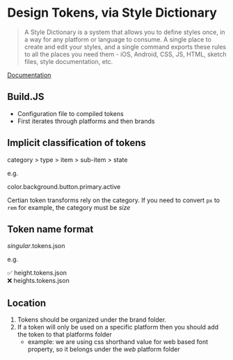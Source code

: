 # Design Tokens, via Style Dictionary 

> A Style Dictionary is a system that allows you to define styles once, in a way for any platform or language to consume. A single place to create and edit your styles, and a single command exports these rules to all the places you need them - iOS, Android, CSS, JS, HTML, sketch files, style documentation, etc.

[Documentation](https://amzn.github.io/style-dictionary/#/)  

## Build.JS

- Configuration file to compiled tokens
- First iterates through platforms and then brands


## Implicit classification of tokens 

category > type > item > sub-item > state

e.g.

color.background.button.primary.active

Certian token transforms rely on the category. If you need to convert `px` to `rem` for example, the category must be _size_

## Token name format

_singular_.tokens.json

e.g. 

✅ height.tokens.json  
❌ heights.tokens.json

## Location

1. Tokens should be organized under the brand folder. 
2. If a token will only be used on a specific platform then you should add the token to that platforms folder
    - example: we are using css shorthand value for web based font property, so it belongs under the _web_ platform folder